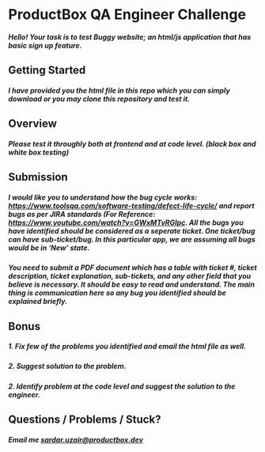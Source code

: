 # ProductBox QA Engineer Challenge

##### Hello! Your task is to test Buggy website; an html/js application that has basic sign up feature.

## Getting Started

##### I have provided you the html file in this repo which you can simply download or you may clone this repository and test it.

## Overview

##### Please test it throughly both at frontend and at code level. (black box and white box testing)

## Submission

##### I would like you to understand how the bug cycle works: https://www.toolsqa.com/software-testing/defect-life-cycle/ and report bugs as per JIRA standards (For Reference: https://www.youtube.com/watch?v=GWxMTvRGIpc. All the bugs you have identified should be considered as a seperate ticket. One ticket/bug can have sub-ticket/bug. In this particular app, we are assuming all bugs would be in ‘New’ state.

##### You need to submit a PDF document which has a table with ticket #, ticket description, ticket explanation, sub-tickets, and any other field that you believe is necessary. It should be easy to read and understand. The main thing is communication here so any bug you identified should be explained briefly. 

## Bonus

   ##### 1. Fix few of the problems you identified and email the html file as well.
   ##### 2. Suggest solution to the problem.
   ##### 2. Identify problem at the code level and suggest the solution to the engineer.

## Questions / Problems / Stuck?

##### Email me sardar.uzair@productbox.dev
